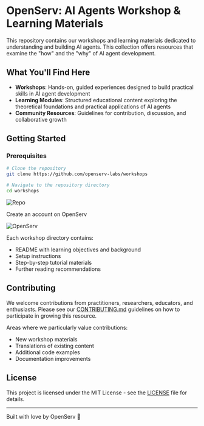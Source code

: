 # OpenServ: AI Agents Workshop & Learning Materials

This repository contains our workshops and learning materials dedicated to understanding and building AI agents. This collection offers resources that examine the "how" and the "why" of AI agent development.

## What You'll Find Here

- **Workshops**: Hands-on, guided experiences designed to build practical skills in AI agent development
- **Learning Modules**: Structured educational content exploring the theoretical foundations and practical applications of AI agents
- **Community Resources**: Guidelines for contribution, discussion, and collaborative growth

## Getting Started

### Prerequisites

```bash
# Clone the repository
git clone https://github.com/openserv-labs/workshops

# Navigate to the repository directory
cd workshops
```

![Repo](https://github.com/user-attachments/assets/63f412f1-7f6d-4851-9c99-b8d185a2f1a6)

Create an account on OpenServ

![OpenServ](https://github.com/user-attachments/assets/15638047-207b-469b-876d-3f7510264646)


Each workshop directory contains:
- README with learning objectives and background
- Setup instructions
- Step-by-step tutorial materials
- Further reading recommendations


## Contributing

We welcome contributions from practitioners, researchers, educators, and enthusiasts. Please see our [CONTRIBUTING.md](https://docs.openserv.ai/resources/contributing) guidelines on how to participate in growing this resource.

Areas where we particularly value contributions:
- New workshop materials
- Translations of existing content
- Additional code examples
- Documentation improvements

## License

This project is licensed under the MIT License - see the [LICENSE](LICENSE) file for details.

---

Built with love by OpenServ 🖤
